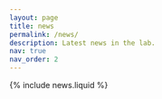 ```yaml
---
layout: page
title: news
permalink: /news/
description: Latest news in the lab.
nav: true
nav_order: 2
---
```


{% include news.liquid %}
